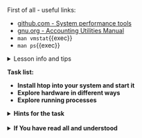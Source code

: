 First of all - useful links:

- [github.com - System performance tools](https://github.com/sysstat/sysstat)
- [gnu.org - Accounting Utilities Manual](https://www.gnu.org/software/acct/manual/accounting.html)
- `man vmstat`{{exec}}
- `man ps`{{exec}}

<details><summary>Lesson info and tips</summary>
<pre>
<ins>Some useful tools for monitoring:</ins><br>
  System activity:      <strong>top | htop | atop | btop<strong>
  Virtual Memory:       <strong>free | vmstat | sar | sysstat </strong>
  Processes and tasks:  <strong>ps | pidstat</strong>
  Input/Output:         <strong>iostat | lsof | iotop</strong>
  User activity:        <strong>sa | lastcomm | </strong>
  Explore hardware:     <strong>dmesg | lshw | lscpu | lsusb | lspci | lsblk</strong>
</pre>
</details>

Task list:
- Install htop into your system and start it
- Explore hardware in different ways
- Explore running processes

<details><summary>Hints for the task</summary>
<pre>
<strong>Task 1:</strong>
  $ snap install htop
  $ htop
<br>
<strong>Task 2:</strong>
  $ dmesg 
  $ lscpu && lsusb && lspci
  $ lshw
<br>
<strong>Task 3:</strong>
  $ sudo apt install sysstat
  $ pidstat
</pre>
</details>
<br>
<details><summary>If You have read all and understood</summary>
<pre>
`touch IReadAllAndUndnderstood`{{exec}}
</pre>

